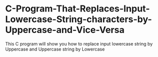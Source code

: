 # C-Program-That-Replaces-Input-Lowercase-String-characters-by-Uppercase-and-Vice-Versa
This C program will show you how to replace input lowercase string by Uppercase and Uppercase string by Lowercase
